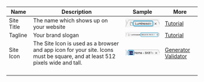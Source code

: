 |Name|Description|Sample|More|
|---|---|---|---|
|Site Title|The name which shows up on your website|![](/assets/6.pic.jpg)|[Tutorial](http://www.wpexplorer.com/titles-taglines-wordpress/)|
|Tagline|Your brand slogan|![](/assets/1.pic.jpg)|[Tutorial](http://www.wpexplorer.com/titles-taglines-wordpress/)|
|Site Icon|The Site Icon is used as a browser and app icon for your site. Icons must be square, and at least 512 pixels wide and tall.|![](/assets/2.pic.jpg)|[Generator](http://www.favicon-generator.org/) [Validator](http://realfavicongenerator.net/)|
|||||
|||||
|||||
|||||